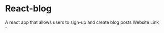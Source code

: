 # React-blog
A react app that allows users to sign-up and create blog posts
Website Link - <a href = "https://kushan23.netlify.app/">
